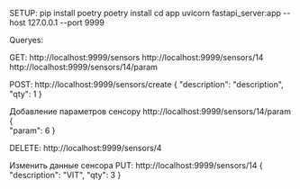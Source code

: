 SETUP:
pip install poetry
poetry install
cd app
uvicorn fastapi_server:app --host 127.0.0.1 --port 9999


Queryes:

GET:
http://localhost:9999/sensors
http://localhost:9999/sensors/14
http://localhost:9999/sensors/14/param

POST:
http://localhost:9999/sensors/create
{
    "description": "description",
    "qty": 1
}

Добавление параметров сенсору
http://localhost:9999/sensors/14/param
{   
    "param": 6
}

DELETE:
http://localhost:9999/sensors/4

Изменить данные сенсора
PUT:
http://localhost:9999/sensors/14
{   
    "description": "VIT",
    "qty": 3
}

